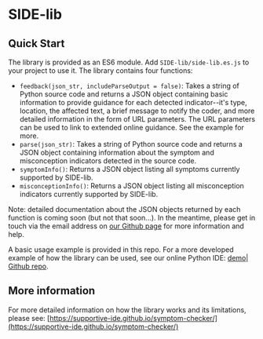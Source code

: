 # SIDE-lib

## Quick Start
The library is provided as an ES6 module. Add `SIDE-lib/side-lib.es.js` to your project to use it. The library contains four functions:
* `feedback(json_str, includeParseOutput = false)`: Takes a string of Python source code and returns a JSON object containing basic information to provide guidance for each detected indicator--it's type, location, the affected text, a brief message to notify the coder, and more detailed information in the form of URL parameters. The URL parameters can be used to link to extended online guidance. See the example for more. 
* `parse(json_str)`: Takes a string of Python source code and returns a JSON object containing information about the symptom and misconception indicators detected in the source code. 
* `symptomInfo()`: Returns a JSON object listing all symptoms currently supported by SIDE-lib.
* `misconceptionInfo()`: Returns a JSON object listing all misconception indicators currently supported by SIDE-lib.

Note: detailed documentation about the JSON objects returned by each function is coming soon (but not that soon...). In the meantime, please get in touch via the email address on [our Github page](https://github.com/Supportive-IDE) for more information and help.

A basic usage example is provided in this repo. For a more developed example of how the library can be used, see our online Python IDE: [demo](https://supportive-ide.github.io/web-IDE/)| [Github repo](https://github.com/Supportive-IDE/web-IDE).


## More information
For more detailed information on how the library works and its limitations, please see: [https://supportive-ide.github.io/symptom-checker/](https://supportive-ide.github.io/symptom-checker/)
